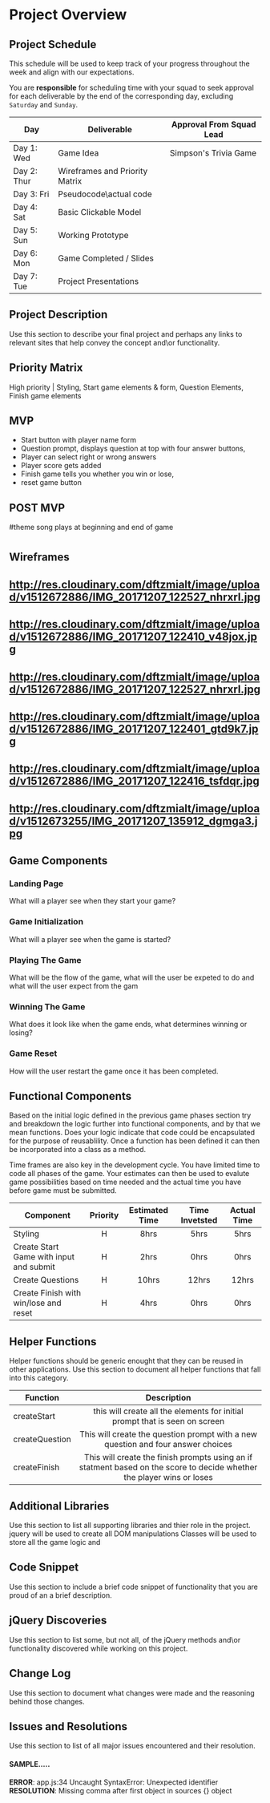 # Project Overview

## Project Schedule

This schedule will be used to keep track of your progress throughout the week and align with our expectations.  

You are **responsible** for scheduling time with your squad to seek approval for each deliverable by the end of the corresponding day, excluding `Saturday` and `Sunday`.

|  Day | Deliverable | Approval From Squad Lead
|---|---| ---|
|Day 1: Wed| Game Idea|Simpson's Trivia Game
|Day 2: Thur| Wireframes and Priority Matrix|
|Day 3: Fri| Pseudocode\actual code|
|Day 4: Sat| Basic Clickable Model |
|Day 5: Sun| Working Prototype |
|Day 6: Mon| Game Completed / Slides |
|Day 7: Tue| Project Presentations |

## Project Description

Use this section to describe your final project and perhaps any links to relevant sites that help convey the concept and\or functionality.

## Priority Matrix

High priority | Styling, 
Start game elements & form,
Question Elements,
Finish game elements

## MVP 

- Start button with player name form
- Question prompt, displays question at top with four answer buttons,
- Player can select right or wrong answers
- Player score gets added
- Finish game tells you whether you win or lose, 
- reset game button

## POST MVP

#theme song plays at beginning and end of game
#

## Wireframes

## http://res.cloudinary.com/dftzmialt/image/upload/v1512672886/IMG_20171207_122527_nhrxrl.jpg
## http://res.cloudinary.com/dftzmialt/image/upload/v1512672886/IMG_20171207_122410_v48jox.jpg
## http://res.cloudinary.com/dftzmialt/image/upload/v1512672886/IMG_20171207_122527_nhrxrl.jpg
## http://res.cloudinary.com/dftzmialt/image/upload/v1512672886/IMG_20171207_122401_gtd9k7.jpg
## http://res.cloudinary.com/dftzmialt/image/upload/v1512672886/IMG_20171207_122416_tsfdqr.jpg
## http://res.cloudinary.com/dftzmialt/image/upload/v1512673255/IMG_20171207_135912_dgmga3.jpg


## Game Components

### Landing Page
What will a player see when they start your game?

### Game Initialization
What will a player see when the game is started? 

### Playing The Game
What will be the flow of the game, what will the user be expeted to do and what will the user expect from the gam

### Winning The Game
What does it look like when the game ends, what determines winning or losing?

### Game Reset
How will the user restart the game once it has been completed.

## Functional Components

Based on the initial logic defined in the previous game phases section try and breakdown the logic further into functional components, and by that we mean functions.  Does your logic indicate that code could be encapsulated for the purpose of reusablility.  Once a function has been defined it can then be incorporated into a class as a method. 

Time frames are also key in the development cycle.  You have limited time to code all phases of the game.  Your estimates can then be used to evalute game possibilities based on time needed and the actual time you have before game must be submitted. 

| Component | Priority | Estimated Time | Time Invetsted | Actual Time |
| --- | :---: |  :---: | :---: | :---: |
| Styling | H | 8hrs| 5hrs | 5hrs |
| Create Start Game with input and submit| H | 2hrs| 0hrs | 0hrs |
| Create Questions | H | 10hrs| 12hrs | 12hrs |
| Create Finish with win/lose and reset | H | 4hrs| 0hrs | 0hrs |

## Helper Functions
Helper functions should be generic enought that they can be reused in other applications. Use this section to document all helper functions that fall into this category.

| Function | Description | 
| --- | :---: |  
| createStart | this will create all the elements for initial prompt that is seen on screen |
| createQuestion| This will create the question prompt with a new question and four answer choices  |
| createFinish | This will create the finish prompts using an if statment based on the score to decide whether the player wins or loses |

## Additional Libraries
 Use this section to list all supporting libraries and thier role in the project. 
jquery will be used to create all DOM manipulations
Classes will be used to store all the game logic and 
## Code Snippet

Use this section to include a brief code snippet of functionality that you are proud of an a brief description.  

## jQuery Discoveries
 Use this section to list some, but not all, of the jQuery methods and\or functionality discovered while working on this project.

## Change Log
 Use this section to document what changes were made and the reasoning behind those changes.  

## Issues and Resolutions
 Use this section to list of all major issues encountered and their resolution.

#### SAMPLE.....
**ERROR**: app.js:34 Uncaught SyntaxError: Unexpected identifier                                
**RESOLUTION**: Missing comma after first object in sources {} object
